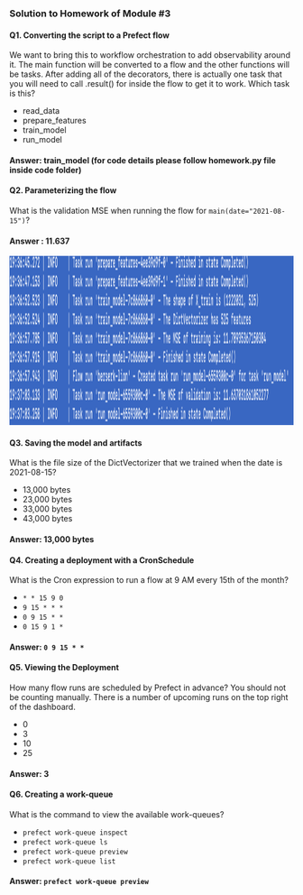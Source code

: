 ### Solution to Homework of Module #3

#### Q1. Converting the script to a Prefect flow
We want to bring this to workflow orchestration to add observability around it. The main function will be converted to a flow and the other functions will be tasks. After adding all of the decorators, there is actually one task that you will need to call .result() for inside the flow to get it to work. Which task is this?

- read_data
- prepare_features
- train_model
- run_model

#### Answer: train_model (for code details please follow homework.py file inside code folder)


#### Q2. Parameterizing the flow
What is the validation MSE when running the flow for ```main(date="2021-08-15")```?
#### Answer : 11.637

<img src="https://github.com/tanmaybhardwaj/mlops-zoomcamp/blob/main/03-Orchestration%20and%20ML%20Pipelines/images/question-02-results.png" width="900" height="300">

#### Q3. Saving the model and artifacts

What is the file size of the DictVectorizer that we trained when the date is 2021-08-15?

- 13,000 bytes
- 23,000 bytes
- 33,000 bytes
- 43,000 bytes

#### Answer: 13,000 bytes

#### Q4. Creating a deployment with a CronSchedule

What is the Cron expression to run a flow at 9 AM every 15th of the month?

- ```* * 15 9 0```
- ```9 15 * * *```
- ```0 9 15 * *```
- ```0 15 9 1 *```

#### Answer: ```0 9 15 * *```

#### Q5. Viewing the Deployment

How many flow runs are scheduled by Prefect in advance? You should not be counting manually. There is a number of upcoming runs on the top right of the dashboard.

- 0
- 3
- 10
- 25

#### Answer: 3


#### Q6. Creating a work-queue

What is the command to view the available work-queues?

- ```prefect work-queue inspect```
- ```prefect work-queue ls```
- ```prefect work-queue preview```
- ```prefect work-queue list```

#### Answer: ```prefect work-queue preview```
